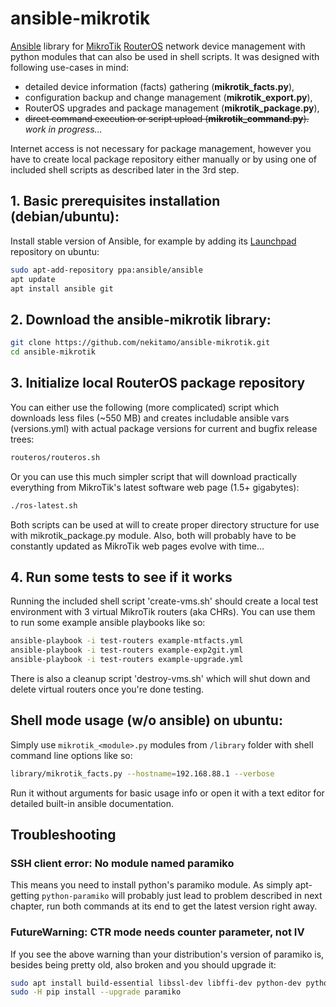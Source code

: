 # ansible-mikrotik
[Ansible](https://www.ansible.com/) library for [MikroTik](https://mikrotik.com/) [RouterOS](https://mikrotik.com/software) network device management with python modules that can also be used in shell scripts. It was designed with following use-cases in mind:
* detailed device information (facts) gathering (**mikrotik_facts.py**),
* configuration backup and change management (**mikrotik_export.py**),
* RouterOS upgrades and package management (**mikrotik_package.py**),
* ~~direct command execution or script upload (**mikrotik_command.py**).~~ _work in progress..._

Internet access is not necessary for package management, however you have to create local package repository either manually or by using one of included shell scripts as described later in the 3rd step.
## 1. Basic prerequisites installation (debian/ubuntu):
Install stable version of Ansible, for example by adding its [Launchpad](https://launchpad.net/~ansible/+archive/ubuntu/ansible) repository on ubuntu:
```sh
sudo apt-add-repository ppa:ansible/ansible
apt update
apt install ansible git
```
## 2. Download the ansible-mikrotik library:
```sh
git clone https://github.com/nekitamo/ansible-mikrotik.git
cd ansible-mikrotik
```
## 3. Initialize local RouterOS package repository
You can either use the following (more complicated) script which downloads less files (~550 MB) and creates includable ansible vars (versions.yml) with actual package versions for current and bugfix release trees:
```sh
routeros/routeros.sh
```
Or you can use this much simpler script that will download practically everything from MikroTik's latest software web page (1.5+ gigabytes):
```sh
./ros-latest.sh
```
Both scripts can be used at will to create proper directory structure for use with mikrotik_package.py module. Also, both will probably have to be constantly updated as MikroTik web pages evolve with time...
## 4. Run some tests to see if it works
Running the included shell script 'create-vms.sh' should create a local test environment with 3 virtual MikroTik routers (aka CHRs). You can use them to run some example ansible playbooks like so:
```sh
ansible-playbook -i test-routers example-mtfacts.yml
ansible-playbook -i test-routers example-exp2git.yml
ansible-playbook -i test-routers example-upgrade.yml
```
There is also a cleanup script 'destroy-vms.sh' which will shut down and delete virtual routers once you're done testing.
## Shell mode usage (w/o ansible) on ubuntu:
Simply use `mikrotik_<module>.py` modules from `/library` folder with shell command line options like so:
```sh
library/mikrotik_facts.py --hostname=192.168.88.1 --verbose
```
Run it without arguments for basic usage info or open it with a text editor for detailed built-in ansible documentation.
## Troubleshooting
### SSH client error: No module named paramiko
This means you need to install python's paramiko module. As simply apt-getting `python-paramiko` will probably just lead to problem described in next chapter, run both commands at its end to get the latest version right away.
### FutureWarning: CTR mode needs counter parameter, not IV
If you see the above warning than your distribution's version of paramiko is, besides being pretty old, also broken and you should upgrade it:
```sh
sudo apt install build-essential libssl-dev libffi-dev python-dev python-pip
sudo -H pip install --upgrade paramiko
```
